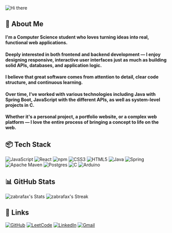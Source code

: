 ![Hi there](./assets/header8.gif)

<!-- About me -->
## 🦄 About Me

#### I'm a Computer Science student who loves turning ideas into real, functional web applications.</h4>
#### Deeply interested in both frontend and backend development — I enjoy designing responsive, interactive user interfaces just as much as building solid APIs, databases, and application logic.
#### I believe that great software comes from attention to detail, clear code structure, and continuous learning.  
#### Over time, I’ve worked with various technologies including Java with Spring Boot, JavaScript with the different APIs, as well as system-level projects in C.
#### Whether it's a personal project, a portfolio website, or a complex web platform — I love the entire process of bringing a concept to life on the web.


<!-- Tech stack -->
## 📦 Tech Stack

![JavaScript](https://img.shields.io/badge/JavaScript-F7DF1E?logo=javascript&logoColor=black)
![React](https://img.shields.io/badge/react-%2320232a.svg?logo=react&logoColor=%2361DAFB)
![npm](https://img.shields.io/badge/npm-CB3837?logo=npm&logoColor=white)
![CSS3](https://img.shields.io/badge/css3-%231572B6.svg?logo=css3&logoColor=white)
![HTML5](https://img.shields.io/badge/html5-%23E34F26.svg?logo=html5&logoColor=white)
![Java](https://img.shields.io/badge/java-%23ED8B00.svg?logo=java&logoColor=white)
![Spring](https://img.shields.io/badge/spring-%236DB33F.svg?logo=spring&logoColor=white)
![Apache Maven](https://img.shields.io/badge/Apache%20Maven-C71A36?logo=Apache%20Maven&logoColor=white)
![Postgres](https://img.shields.io/badge/postgres-%23316192.svg?logo=postgresql&logoColor=white)
![C](https://img.shields.io/badge/c-%2300599C.svg?logo=c&logoColor=white)
![Arduino](https://img.shields.io/badge/-Arduino-00979D?logo=Arduino&logoColor=white)


<!-- GitHub stats -->
## 📊 GitHub Stats

![zabrafax's Stats](https://github-readme-stats.vercel.app/api?username=zabrafax&theme=shades-of-purple&show_icons=true&hide_border=true&count_private=true) 
![zabrafax's Streak](https://github-readme-streak-stats.herokuapp.com/?user=zabrafax&theme=shades-of-purple&hide_border=true)



<!-- Links -->
## 🔗 Links

[![GitHub](https://img.shields.io/badge/GitHub-000?logo=github&logoColor=white)](https://github.com/Zabrafax)
[![LeetCode](https://img.shields.io/badge/LeetCode-FFA116?logo=leetcode&logoColor=white)](https://leetcode.com/zabrafax/)
[![LinkedIn](https://img.shields.io/badge/LinkedIn-0A66C2?logo=linkedin&logoColor=white)](https://www.linkedin.com/in/aliaksandr-semutsenka/)
[![Gmail](https://img.shields.io/badge/Gmail-D14836?logo=gmail&logoColor=white)](mailto:semutenko182@gmail.com)

<!--
**Zabrafax/Zabrafax** is a ✨ _special_ ✨ repository because its `README.md` (this file) appears on your GitHub profile.

Here are some ideas to get you started:

- 🔭 I’m currently working on ...
- 🌱 I’m currently learning ...
- 👯 I’m looking to collaborate on ...
- 🤔 I’m looking for help with ...
- 💬 Ask me about ...
- 📫 How to reach me: ...
- 😄 Pronouns: ...
- ⚡ Fun fact: ...
-->

